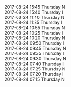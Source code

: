 2017-08-24 15:45 Thursday  N  
2017-08-24 15:40 Thursday  I  
2017-08-24 11:40 Thursday  N  
2017-08-24 11:35 Thursday  I  
2017-08-24 10:55 Thursday  N  
2017-08-24 10:25 Thursday  I  
2017-08-24 10:20 Thursday  N  
2017-08-24 09:50 Thursday  I  
2017-08-24 09:45 Thursday  N  
2017-08-24 09:35 Thursday  I  
2017-08-24 09:30 Thursday  N  
2017-08-24 07:40 Thursday  I  
2017-08-24 07:25 Thursday  N  
2017-08-24 07:20 Thursday  I  
2017-08-24 07:15 Thursday  N  
